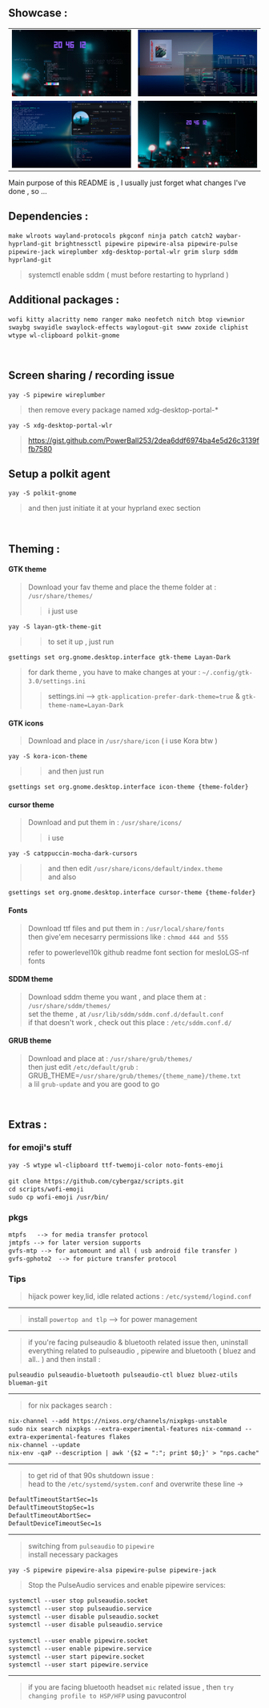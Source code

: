 ## Showcase :

| | |   
|:------------------------------:|:------------------------------:| 
|<img width="100%" src="https://github.com/cybergaz/void_repo/blob/master/screenshots/1676185887.png" alt="ss1">|<img width="100%" src="https://github.com/cybergaz/void_repo/blob/master/screenshots/1676186035.png" alt="ss2">|
|<img width="100%" src="https://github.com/cybergaz/void_repo/blob/master/screenshots/1676186789.png" alt="ss3">|<img width="100%" src="https://github.com/cybergaz/void_repo/blob/master/screenshots/1676202951.png" alt="ss4">|


Main purpose of this README is , I usually just forget what changes I've done , so ...    


## Dependencies :

```
make wlroots wayland-protocols pkgconf ninja patch catch2 waybar-hyprland-git brightnessctl pipewire pipewire-alsa pipewire-pulse pipewire-jack wireplumber xdg-desktop-portal-wlr grim slurp sddm hyprland-git 

```
> systemctl enable sddm ( must before restarting to hyprland )    


## Additional packages :
    wofi kitty alacritty nemo ranger mako neofetch nitch btop viewnior swaybg swayidle swaylock-effects waylogout-git swww zoxide cliphist wtype wl-clipboard polkit-gnome


<br>

## Screen sharing / recording issue
    yay -S pipewire wireplumber
>then remove every package named xdg-desktop-portal-*    

    yay -S xdg-desktop-portal-wlr

>https://gist.github.com/PowerBall253/2dea6ddf6974ba4e5d26c3139ffb7580      

    
## Setup a polkit agent 
    yay -S polkit-gnome
>and then just initiate it at your hyprland exec section        

<br>

## Theming :

#### GTK theme 
>Download your fav theme and place the theme folder at : `/usr/share/themes/`         
> > i just use        

    yay -S layan-gtk-theme-git
> > to set it up , just run        
    
    gsettings set org.gnome.desktop.interface gtk-theme Layan-Dark
> for dark theme , you have to make changes at your : `~/.config/gtk-3.0/settings.ini`         
> > settings.ini -->  `gtk-application-prefer-dark-theme=true`  &  `gtk-theme-name=Layan-Dark`         

#### GTK icons 

>Download and place in `/usr/share/icon`   ( i use Kora btw )    
    
    yay -S kora-icon-theme
> >and then just run          
    
    gsettings set org.gnome.desktop.interface icon-theme {theme-folder}

#### cursor theme 
> Download and put them in : `/usr/share/icons/`          
> >i use          

    yay -S catppuccin-mocha-dark-cursors 
> >and then edit `/usr/share/icons/default/index.theme`           
> >and also       

    gsettings set org.gnome.desktop.interface cursor-theme {theme-folder}
 
#### Fonts 
> Download ttf files and put them in : `/usr/local/share/fonts`     
> then give'em necesarry permissions like : `chmod 444 and 555`    
> 
>  refer to powerlevel10k github readme font section for mesloLGS-nf  fonts

#### SDDM theme 
>Download sddm theme you want , and place them at : `/usr/share/sddm/themes/`         
>set the theme , at `/usr/lib/sddm/sddm.conf.d/default.conf`        
>if that doesn't work , check out this place : `/etc/sddm.conf.d/`

#### GRUB theme
>Download and place at : `/usr/share/grub/themes/`            
>then just edit `/etc/default/grub` : GRUB_THEME=`/usr/share/grub/themes/{theme_name}/theme.txt`      
>a lil `grub-update` and you are good to go           

<br>

## Extras :

### for emoji's stuff

    yay -S wtype wl-clipboard ttf-twemoji-color noto-fonts-emoji
    
    git clone https://github.com/cybergaz/scripts.git
    cd scripts/wofi-emoji
    sudo cp wofi-emoji /usr/bin/


### pkgs

    mtpfs   --> for media transfer protocol
    jmtpfs --> for later version supports
    gvfs-mtp --> for automount and all ( usb android file transfer )
    gvfs-gphoto2  --> for picture transfer protocol



### Tips

>hijack power key,lid, idle related actions : `/etc/systemd/logind.conf`
---

>install `powertop and tlp`   --> for power management    
---

>if you're facing pulseaudio & bluetooth related issue then, uninstall everything related to pulseaudio , pipewire and bluetooth ( bluez and all.. ) and then install : 

    pulseaudio pulseaudio-bluetooth pulseaudio-ctl bluez bluez-utils blueman-git
---

>for nix packages search :    
  
    nix-channel --add https://nixos.org/channels/nixpkgs-unstable   
    sudo nix search nixpkgs --extra-experimental-features nix-command --extra-experimental-features flakes  
    nix-channel --update         
    nix-env -qaP --description | awk '{$2 = ":"; print $0;}' > "nps.cache"  
---

>to get rid of that 90s shutdown issue :   
>head to the `/etc/systemd/system.conf` and overwrite these line -> 
```
DefaultTimeoutStartSec=1s
DefaultTimeoutStopSec=1s
DefaultTimeoutAbortSec=
DefaultDeviceTimeoutSec=1s
```
---

>switching from `pulseaudio` to `pipewire`  
>install necessary packages   
```
yay -S pipewire pipewire-alsa pipewire-pulse pipewire-jack
```
>Stop the PulseAudio services and enable pipewire services: 
```
systemctl --user stop pulseaudio.socket
systemctl --user stop pulseaudio.service
systemctl --user disable pulseaudio.socket
systemctl --user disable pulseaudio.service

systemctl --user enable pipewire.socket
systemctl --user enable pipewire.service
systemctl --user start pipewire.socket
systemctl --user start pipewire.service
```
---

>if you are facing bluetooth headset `mic` related issue , then `try changing profile to HSP/HFP` using pavucontrol
